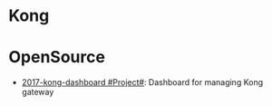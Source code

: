 # Kong

# OpenSource

- [2017-kong-dashboard #Project#](https://github.com/PGBI/kong-dashboard): Dashboard for managing Kong gateway
